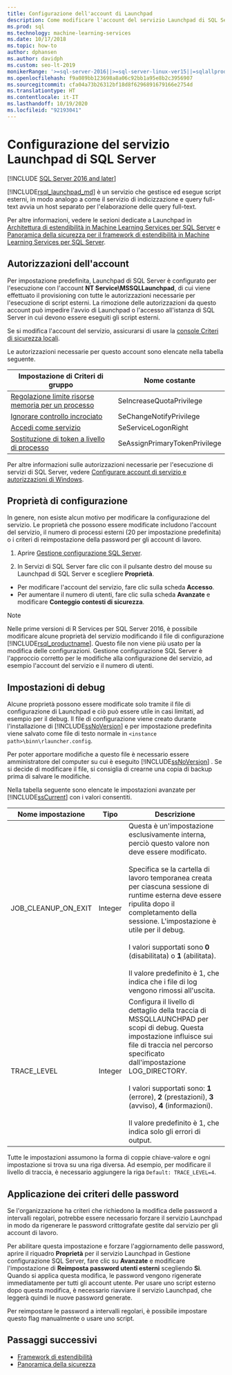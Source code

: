 ```yaml
---
title: Configurazione dell'account di Launchpad
description: Come modificare l'account del servizio Launchpad di SQL Server usato per l'esecuzione di script esterni in SQL Server.
ms.prod: sql
ms.technology: machine-learning-services
ms.date: 10/17/2018
ms.topic: how-to
author: dphansen
ms.author: davidph
ms.custom: seo-lt-2019
monikerRange: '>=sql-server-2016||>=sql-server-linux-ver15||=sqlallproducts-allversions'
ms.openlocfilehash: f9a089bb123698a8a06c92bb1a95e8b2c3956907
ms.sourcegitcommit: cfa04a73b26312bf18d8f6296891679166e2754d
ms.translationtype: HT
ms.contentlocale: it-IT
ms.lasthandoff: 10/19/2020
ms.locfileid: "92193041"
---
```

# <a name="sql-server-launchpad-service-configuration"></a>Configurazione del servizio Launchpad di SQL Server
[!INCLUDE [SQL Server 2016 and later](../../includes/applies-to-version/sqlserver2016.md)]

[!INCLUDE[rsql_launchpad_md](../../includes/rsql-launchpad-md.md)] è un servizio che gestisce ed esegue script esterni, in modo analogo a come il servizio di indicizzazione e query full-text avvia un host separato per l'elaborazione delle query full-text.

Per altre informazioni, vedere le sezioni dedicate a Launchpad in [Architettura di estendibilità in Machine Learning Services per SQL Server](../../machine-learning/concepts/extensibility-framework.md#launchpad) e [Panoramica della sicurezza per il framework di estendibilità in Machine Learning Services per SQL Server](../../machine-learning/concepts/security.md#launchpad).

## <a name="account-permissions"></a>Autorizzazioni dell'account

Per impostazione predefinita, Launchpad di SQL Server è configurato per l'esecuzione con l'account **NT Service\MSSQLLaunchpad**, di cui viene effettuato il provisioning con tutte le autorizzazioni necessarie per l'esecuzione di script esterni. La rimozione delle autorizzazioni da questo account può impedire l'avvio di Launchpad o l'accesso all'istanza di SQL Server in cui devono essere eseguiti gli script esterni.

Se si modifica l'account del servizio, assicurarsi di usare la [console Criteri di sicurezza locali](/windows/security/threat-protection/security-policy-settings/how-to-configure-security-policy-settings).

Le autorizzazioni necessarie per questo account sono elencate nella tabella seguente.

| Impostazione di Criteri di gruppo | Nome costante |
|----------------------|---------------|
| [Regolazione limite risorse memoria per un processo](/windows/security/threat-protection/security-policy-settings/adjust-memory-quotas-for-a-process) | SeIncreaseQuotaPrivilege | 
| [Ignorare controllo incrociato](/windows/security/threat-protection/security-policy-settings/bypass-traverse-checking) | SeChangeNotifyPrivilege | 
| [Accedi come servizio](/windows/security/threat-protection/security-policy-settings/log-on-as-a-service) | SeServiceLogonRight | 
| [Sostituzione di token a livello di processo](/windows/security/threat-protection/security-policy-settings/replace-a-process-level-token) | SeAssignPrimaryTokenPrivilege | 

Per altre informazioni sulle autorizzazioni necessarie per l'esecuzione di servizi di SQL Server, vedere [Configurare account di servizio e autorizzazioni di Windows](../../database-engine/configure-windows/configure-windows-service-accounts-and-permissions.md).

<a name="bkmk_ChangingConfig"></a> 

## <a name="configuration-properties"></a>Proprietà di configurazione

In genere, non esiste alcun motivo per modificare la configurazione del servizio. Le proprietà che possono essere modificate includono l'account del servizio, il numero di processi esterni (20 per impostazione predefinita) o i criteri di reimpostazione della password per gli account di lavoro.

1. Aprire [Gestione configurazione SQL Server](../../relational-databases/sql-server-configuration-manager.md).

2. In Servizi di SQL Server fare clic con il pulsante destro del mouse su Launchpad di SQL Server e scegliere **Proprietà**.
  + Per modificare l'account del servizio, fare clic sulla scheda **Accesso**.
  + Per aumentare il numero di utenti, fare clic sulla scheda **Avanzate** e modificare **Conteggio contesti di sicurezza**.

> [!Note]
> Nelle prime versioni di R Services per SQL Server 2016, è possibile modificare alcune proprietà del servizio modificando il file di configurazione [!INCLUDE[rsql_productname](../../includes/rsql-productname-md.md)]. Questo file non viene più usato per la modifica delle configurazioni. Gestione configurazione SQL Server è l'approccio corretto per le modifiche alla configurazione del servizio, ad esempio l'account del servizio e il numero di utenti.

## <a name="debug-settings"></a>Impostazioni di debug

Alcune proprietà possono essere modificate solo tramite il file di configurazione di Launchpad e ciò può essere utile in casi limitati, ad esempio per il debug. Il file di configurazione viene creato durante l'installazione di [!INCLUDE[ssNoVersion](../../includes/ssnoversion-md.md)] e per impostazione predefinita viene salvato come file di testo normale in `<instance path>\binn\rlauncher.config`.

Per poter apportare modifiche a questo file è necessario essere amministratore del computer su cui è eseguito [!INCLUDE[ssNoVersion](../../includes/ssnoversion-md.md)] . Se si decide di modificare il file, si consiglia di crearne una copia di backup prima di salvare le modifiche.

Nella tabella seguente sono elencate le impostazioni avanzate per [!INCLUDE[ssCurrent](../../includes/sscurrent-md.md)] con i valori consentiti.

|**Nome impostazione**|**Tipo**|**Descrizione**|
|----|----|----|
|JOB\_CLEANUP\_ON\_EXIT|Integer |Questa è un'impostazione esclusivamente interna, perciò questo valore non deve essere modificato. </br></br>Specifica se la cartella di lavoro temporanea creata per ciascuna sessione di runtime esterna deve essere ripulita dopo il completamento della sessione. L'impostazione è utile per il debug. </br></br>I valori supportati sono **0** (disabilitata) o **1** (abilitata). </br></br>Il valore predefinito è 1, che indica che i file di log vengono rimossi all'uscita.|
|TRACE\_LEVEL|Integer |Configura il livello di dettaglio della traccia di MSSQLLAUNCHPAD per scopi di debug. Questa impostazione influisce sui file di traccia nel percorso specificato dall'impostazione LOG_DIRECTORY. </br></br>I valori supportati sono: **1** (errore), **2** (prestazioni), **3** (avviso), **4** (informazioni). </br></br>Il valore predefinito è 1, che indica solo gli errori di output.|

Tutte le impostazioni assumono la forma di coppie chiave-valore e ogni impostazione si trova su una riga diversa. Ad esempio, per modificare il livello di traccia, è necessario aggiungere la riga `Default: TRACE_LEVEL=4`.

<a name="bkmk_EnforcePolicy"></a>

## <a name="enforcing-password-policy"></a>Applicazione dei criteri delle password

Se l'organizzazione ha criteri che richiedono la modifica delle password a intervalli regolari, potrebbe essere necessario forzare il servizio Launchpad in modo da rigenerare le password crittografate gestite dal servizio per gli account di lavoro.

Per abilitare questa impostazione e forzare l'aggiornamento delle password, aprire il riquadro **Proprietà** per il servizio Launchpad in Gestione configurazione SQL Server, fare clic su **Avanzate** e modificare l'impostazione di **Reimposta password utenti esterni** scegliendo **Sì**. Quando si applica questa modifica, le password vengono rigenerate immediatamente per tutti gli account utente. Per usare uno script esterno dopo questa modifica, è necessario riavviare il servizio Launchpad, che leggerà quindi le nuove password generate.

Per reimpostare le password a intervalli regolari, è possibile impostare questo flag manualmente o usare uno script.

## <a name="next-steps"></a>Passaggi successivi

+ [Framework di estendibilità](../concepts/extensibility-framework.md)
+ [Panoramica della sicurezza](../concepts/security.md)